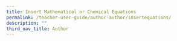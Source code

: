 ```yaml
---
title: Insert Mathematical or Chemical Equations
permalink: /teacher-user-guide/author-author/insertequations/
description: ""
third_nav_title: Author
---
```

